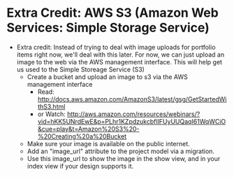 # Extra Credit: AWS S3 (Amazon Web Services: Simple Storage Service)

- Extra credit: Instead of trying to deal with image uploads for portfolio items right now, we'll deal with this later. For now, we can just upload an image to the web via the AWS management interface. This will help get us used to the Simple Storeage Service (S3)
    - Create a bucket and upload an image to s3 via the AWS management interface
      - Read: http://docs.aws.amazon.com/AmazonS3/latest/gsg/GetStartedWithS3.html
      - or Watch: http://aws.amazon.com/resources/webinars/?vid=hKK5UNrdEwE&p=PLhr1KZpdzukcbfIlFUyUUQaqI61WqWCiO&cue=play&t=Amazon%20S3%20-%20Creating%20a%20Bucket
    - Make sure your image is available on the public internet.
    - Add an "image_url" attribute to the project model via a migration.
    - Use this image_url to show the image in the show view, and in your index view if your design supports it.

